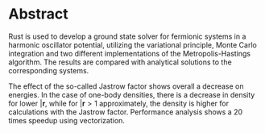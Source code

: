 # Abstract

Rust is used to develop a ground state solver for fermionic systems in a harmonic oscillator potential, utilizing the variational principle, Monte Carlo integration and two different implementations of the Metropolis-Hastings algorithm. The results are compared with analytical solutions to the corresponding systems. 

<!-- Highlight some of the results quantitatively - eg the effect of the Jastrow factor --> 
The effect of the so-called Jastrow factor shows overall a decrease on energies. In the case of one-body densities, there is a decrease in density for lower $|\mathbf{r}$, while for $|\mathbf{r} > 1$ approximately, the density is higher for calculations with the Jastrow factor. Performance analysis shows a 20 times speedup using vectorization. 